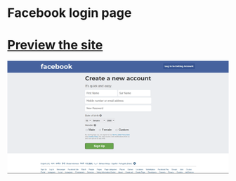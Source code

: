 # Facebook login page

# [Preview the site](https://alsiam.github.io/html-projects/facebook-login)

![image info](../assets/images/facebook-login.png)
